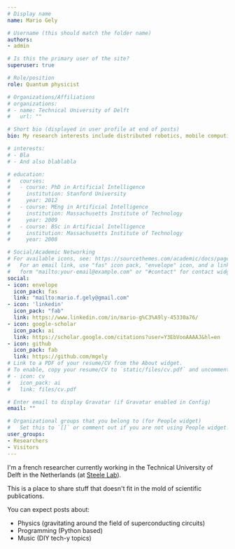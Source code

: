 ```yaml
---
# Display name
name: Mario Gely

# Username (this should match the folder name)
authors:
- admin

# Is this the primary user of the site?
superuser: true

# Role/position
role: Quantum physicist

# Organizations/Affiliations
# organizations:
# - name: Technical University of Delft
#   url: ""

# Short bio (displayed in user profile at end of posts)
bio: My research interests include distributed robotics, mobile computing and programmable matter.

# interests:
# - Bla
# - And also blablabla

# education:
#   courses:
#   - course: PhD in Artificial Intelligence
#     institution: Stanford University
#     year: 2012
#   - course: MEng in Artificial Intelligence
#     institution: Massachusetts Institute of Technology
#     year: 2009
#   - course: BSc in Artificial Intelligence
#     institution: Massachusetts Institute of Technology
#     year: 2008

# Social/Academic Networking
# For available icons, see: https://sourcethemes.com/academic/docs/page-builder/#icons
#   For an email link, use "fas" icon pack, "envelope" icon, and a link in the
#   form "mailto:your-email@example.com" or "#contact" for contact widget.
social:
- icon: envelope
  icon_pack: fas
  link: "mailto:mario.f.gely@gmail.com"
- icon: 'linkedin'
  icon_pack: "fab"
  link: https://www.linkedin.com/in/mario-g%C3%A9ly-45330a76/
- icon: google-scholar
  icon_pack: ai
  link: https://scholar.google.com/citations?user=Y3EbVooAAAAJ&hl=en
- icon: github
  icon_pack: fab
  link: https://github.com/mgely
# Link to a PDF of your resume/CV from the About widget.
# To enable, copy your resume/CV to `static/files/cv.pdf` and uncomment the lines below.
# - icon: cv
#   icon_pack: ai
#   link: files/cv.pdf

# Enter email to display Gravatar (if Gravatar enabled in Config)
email: ""

# Organizational groups that you belong to (for People widget)
#   Set this to `[]` or comment out if you are not using People widget.
user_groups:
- Researchers
- Visitors
---
```


I'm a french researcher currently working in the Technical University of Delft in the Netherlands (at [Steele Lab](https://steelelab.tudelft.nl/)).

This is a place to share stuff that doesn't fit in the mold of scientific publications.

You can expect posts about:
 - Physics (gravitating around the field of superconducting circuits)
 - Programming (Python based)
 - Music (DIY tech-y topics)